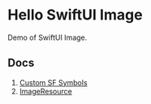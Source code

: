 # Hello SwiftUI Image
Demo of SwiftUI Image.



## Docs

1. [Custom SF Symbols](Docs/Custom%20SF%20Symbols.md)
1. [ImageResource](Docs/ImageResource.md)
